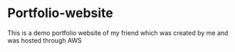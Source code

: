 # Portfolio-website
This is a demo portfolio website of my friend which was created by me and was hosted through AWS
